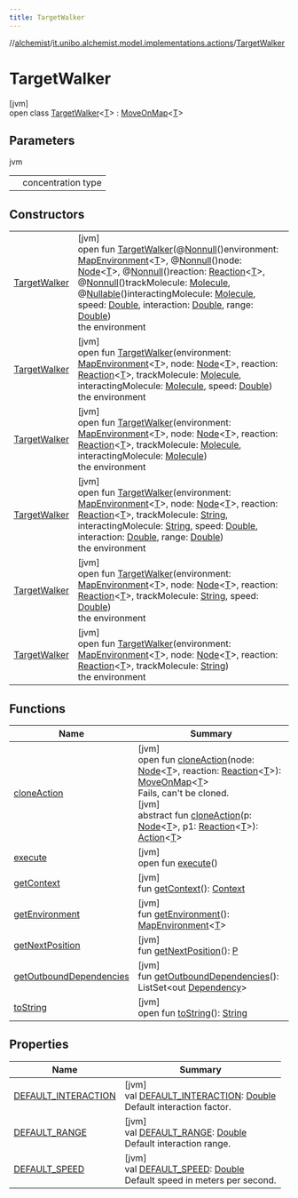 ```yaml
---
title: TargetWalker
---
```

//[alchemist](../../../index.html)/[it.unibo.alchemist.model.implementations.actions](../index.html)/[TargetWalker](index.html)



# TargetWalker



[jvm]\
open class [TargetWalker](index.html)<[T](index.html)> : [MoveOnMap](../-move-on-map/index.html)<[T](../../it.unibo.alchemist.model.implementations.movestrategies.speed/-straight-line-trace-dependant-speed/index.html)>



## Parameters


jvm

| | |
|---|---|
| <T> | concentration type |



## Constructors


| | |
|---|---|
| [TargetWalker](-target-walker.html) | [jvm]<br>open fun [TargetWalker](-target-walker.html)(@[Nonnull](https://docs.oracle.com/javase/8/docs/api/javax/annotation/Nonnull.html)()environment: [MapEnvironment](../../it.unibo.alchemist.model.interfaces/-map-environment/index.html)<[T](../../it.unibo.alchemist.model.implementations.movestrategies.speed/-straight-line-trace-dependant-speed/index.html)>, @[Nonnull](https://docs.oracle.com/javase/8/docs/api/javax/annotation/Nonnull.html)()node: [Node](../../it.unibo.alchemist.model.interfaces/-node/index.html)<[T](../../it.unibo.alchemist.model.implementations.movestrategies.speed/-straight-line-trace-dependant-speed/index.html)>, @[Nonnull](https://docs.oracle.com/javase/8/docs/api/javax/annotation/Nonnull.html)()reaction: [Reaction](../../it.unibo.alchemist.model.interfaces/-reaction/index.html)<[T](../../it.unibo.alchemist.model.implementations.movestrategies.speed/-straight-line-trace-dependant-speed/index.html)>, @[Nonnull](https://docs.oracle.com/javase/8/docs/api/javax/annotation/Nonnull.html)()trackMolecule: [Molecule](../../it.unibo.alchemist.model.interfaces/-molecule/index.html), @[Nullable](https://docs.oracle.com/javase/8/docs/api/javax/annotation/Nullable.html)()interactingMolecule: [Molecule](../../it.unibo.alchemist.model.interfaces/-molecule/index.html), speed: [Double](https://kotlinlang.org/api/latest/jvm/stdlib/kotlin/-double/index.html), interaction: [Double](https://kotlinlang.org/api/latest/jvm/stdlib/kotlin/-double/index.html), range: [Double](https://kotlinlang.org/api/latest/jvm/stdlib/kotlin/-double/index.html))<br>the environment |
| [TargetWalker](-target-walker.html) | [jvm]<br>open fun [TargetWalker](-target-walker.html)(environment: [MapEnvironment](../../it.unibo.alchemist.model.interfaces/-map-environment/index.html)<[T](../../it.unibo.alchemist.model.implementations.movestrategies.speed/-straight-line-trace-dependant-speed/index.html)>, node: [Node](../../it.unibo.alchemist.model.interfaces/-node/index.html)<[T](../../it.unibo.alchemist.model.implementations.movestrategies.speed/-straight-line-trace-dependant-speed/index.html)>, reaction: [Reaction](../../it.unibo.alchemist.model.interfaces/-reaction/index.html)<[T](../../it.unibo.alchemist.model.implementations.movestrategies.speed/-straight-line-trace-dependant-speed/index.html)>, trackMolecule: [Molecule](../../it.unibo.alchemist.model.interfaces/-molecule/index.html), interactingMolecule: [Molecule](../../it.unibo.alchemist.model.interfaces/-molecule/index.html), speed: [Double](https://kotlinlang.org/api/latest/jvm/stdlib/kotlin/-double/index.html))<br>the environment |
| [TargetWalker](-target-walker.html) | [jvm]<br>open fun [TargetWalker](-target-walker.html)(environment: [MapEnvironment](../../it.unibo.alchemist.model.interfaces/-map-environment/index.html)<[T](../../it.unibo.alchemist.model.implementations.movestrategies.speed/-straight-line-trace-dependant-speed/index.html)>, node: [Node](../../it.unibo.alchemist.model.interfaces/-node/index.html)<[T](../../it.unibo.alchemist.model.implementations.movestrategies.speed/-straight-line-trace-dependant-speed/index.html)>, reaction: [Reaction](../../it.unibo.alchemist.model.interfaces/-reaction/index.html)<[T](../../it.unibo.alchemist.model.implementations.movestrategies.speed/-straight-line-trace-dependant-speed/index.html)>, trackMolecule: [Molecule](../../it.unibo.alchemist.model.interfaces/-molecule/index.html), interactingMolecule: [Molecule](../../it.unibo.alchemist.model.interfaces/-molecule/index.html))<br>the environment |
| [TargetWalker](-target-walker.html) | [jvm]<br>open fun [TargetWalker](-target-walker.html)(environment: [MapEnvironment](../../it.unibo.alchemist.model.interfaces/-map-environment/index.html)<[T](../../it.unibo.alchemist.model.implementations.movestrategies.speed/-straight-line-trace-dependant-speed/index.html)>, node: [Node](../../it.unibo.alchemist.model.interfaces/-node/index.html)<[T](../../it.unibo.alchemist.model.implementations.movestrategies.speed/-straight-line-trace-dependant-speed/index.html)>, reaction: [Reaction](../../it.unibo.alchemist.model.interfaces/-reaction/index.html)<[T](../../it.unibo.alchemist.model.implementations.movestrategies.speed/-straight-line-trace-dependant-speed/index.html)>, trackMolecule: [String](https://docs.oracle.com/javase/8/docs/api/java/lang/String.html), interactingMolecule: [String](https://docs.oracle.com/javase/8/docs/api/java/lang/String.html), speed: [Double](https://kotlinlang.org/api/latest/jvm/stdlib/kotlin/-double/index.html), interaction: [Double](https://kotlinlang.org/api/latest/jvm/stdlib/kotlin/-double/index.html), range: [Double](https://kotlinlang.org/api/latest/jvm/stdlib/kotlin/-double/index.html))<br>the environment |
| [TargetWalker](-target-walker.html) | [jvm]<br>open fun [TargetWalker](-target-walker.html)(environment: [MapEnvironment](../../it.unibo.alchemist.model.interfaces/-map-environment/index.html)<[T](../../it.unibo.alchemist.model.implementations.movestrategies.speed/-straight-line-trace-dependant-speed/index.html)>, node: [Node](../../it.unibo.alchemist.model.interfaces/-node/index.html)<[T](../../it.unibo.alchemist.model.implementations.movestrategies.speed/-straight-line-trace-dependant-speed/index.html)>, reaction: [Reaction](../../it.unibo.alchemist.model.interfaces/-reaction/index.html)<[T](../../it.unibo.alchemist.model.implementations.movestrategies.speed/-straight-line-trace-dependant-speed/index.html)>, trackMolecule: [String](https://docs.oracle.com/javase/8/docs/api/java/lang/String.html), speed: [Double](https://kotlinlang.org/api/latest/jvm/stdlib/kotlin/-double/index.html))<br>the environment |
| [TargetWalker](-target-walker.html) | [jvm]<br>open fun [TargetWalker](-target-walker.html)(environment: [MapEnvironment](../../it.unibo.alchemist.model.interfaces/-map-environment/index.html)<[T](../../it.unibo.alchemist.model.implementations.movestrategies.speed/-straight-line-trace-dependant-speed/index.html)>, node: [Node](../../it.unibo.alchemist.model.interfaces/-node/index.html)<[T](../../it.unibo.alchemist.model.implementations.movestrategies.speed/-straight-line-trace-dependant-speed/index.html)>, reaction: [Reaction](../../it.unibo.alchemist.model.interfaces/-reaction/index.html)<[T](../../it.unibo.alchemist.model.implementations.movestrategies.speed/-straight-line-trace-dependant-speed/index.html)>, trackMolecule: [String](https://docs.oracle.com/javase/8/docs/api/java/lang/String.html))<br>the environment |


## Functions


| Name | Summary |
|---|---|
| [cloneAction](../-move-on-map/clone-action.html) | [jvm]<br>open fun [cloneAction](../-move-on-map/clone-action.html)(node: [Node](../../it.unibo.alchemist.model.interfaces/-node/index.html)<[T](../../it.unibo.alchemist.model.implementations.movestrategies.speed/-straight-line-trace-dependant-speed/index.html)>, reaction: [Reaction](../../it.unibo.alchemist.model.interfaces/-reaction/index.html)<[T](../../it.unibo.alchemist.model.implementations.movestrategies.speed/-straight-line-trace-dependant-speed/index.html)>): [MoveOnMap](../-move-on-map/index.html)<[T](../../it.unibo.alchemist.model.implementations.movestrategies.speed/-straight-line-trace-dependant-speed/index.html)><br>Fails, can't be cloned.<br>[jvm]<br>abstract fun [cloneAction](../../it.unibo.alchemist.model.interfaces/-action/clone-action.html)(p: [Node](../../it.unibo.alchemist.model.interfaces/-node/index.html)<[T](../../it.unibo.alchemist.model.implementations.movestrategies.speed/-straight-line-trace-dependant-speed/index.html)>, p1: [Reaction](../../it.unibo.alchemist.model.interfaces/-reaction/index.html)<[T](../../it.unibo.alchemist.model.implementations.movestrategies.speed/-straight-line-trace-dependant-speed/index.html)>): [Action](../../it.unibo.alchemist.model.interfaces/-action/index.html)<[T](../../it.unibo.alchemist.model.implementations.movestrategies.speed/-straight-line-trace-dependant-speed/index.html)> |
| [execute](../-abstract-move-node/execute.html) | [jvm]<br>open fun [execute](../-abstract-move-node/execute.html)() |
| [getContext](../-abstract-move-node/get-context.html) | [jvm]<br>fun [getContext](../-abstract-move-node/get-context.html)(): [Context](../../it.unibo.alchemist.model.interfaces/-context/index.html) |
| [getEnvironment](../-move-on-map/get-environment.html) | [jvm]<br>fun [getEnvironment](../-move-on-map/get-environment.html)(): [MapEnvironment](../../it.unibo.alchemist.model.interfaces/-map-environment/index.html)<[T](../../it.unibo.alchemist.model.implementations.movestrategies.speed/-straight-line-trace-dependant-speed/index.html)> |
| [getNextPosition](../-abstract-configurable-move-node/get-next-position.html) | [jvm]<br>fun [getNextPosition](../-abstract-configurable-move-node/get-next-position.html)(): [P](../../it.unibo.alchemist.model.interfaces/-timed-route/index.html) |
| [getOutboundDependencies](../-abstract-action/get-outbound-dependencies.html) | [jvm]<br>fun [getOutboundDependencies](../-abstract-action/get-outbound-dependencies.html)(): ListSet<out [Dependency](../../it.unibo.alchemist.model.interfaces/-dependency/index.html)> |
| [toString](../-abstract-action/to-string.html) | [jvm]<br>open fun [toString](../-abstract-action/to-string.html)(): [String](https://docs.oracle.com/javase/8/docs/api/java/lang/String.html) |


## Properties


| Name | Summary |
|---|---|
| [DEFAULT_INTERACTION](-d-e-f-a-u-l-t_-i-n-t-e-r-a-c-t-i-o-n.html) | [jvm]<br>val [DEFAULT_INTERACTION](-d-e-f-a-u-l-t_-i-n-t-e-r-a-c-t-i-o-n.html): [Double](https://kotlinlang.org/api/latest/jvm/stdlib/kotlin/-double/index.html)<br>Default interaction factor. |
| [DEFAULT_RANGE](-d-e-f-a-u-l-t_-r-a-n-g-e.html) | [jvm]<br>val [DEFAULT_RANGE](-d-e-f-a-u-l-t_-r-a-n-g-e.html): [Double](https://kotlinlang.org/api/latest/jvm/stdlib/kotlin/-double/index.html)<br>Default interaction range. |
| [DEFAULT_SPEED](-d-e-f-a-u-l-t_-s-p-e-e-d.html) | [jvm]<br>val [DEFAULT_SPEED](-d-e-f-a-u-l-t_-s-p-e-e-d.html): [Double](https://kotlinlang.org/api/latest/jvm/stdlib/kotlin/-double/index.html)<br>Default speed in meters per second. |

